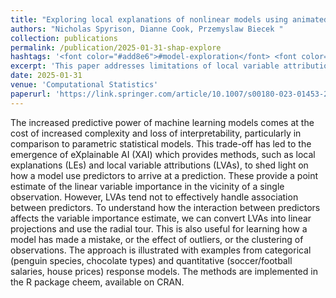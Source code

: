 ```yaml
---
title: "Exploring local explanations of nonlinear models using animated linear projections"
authors: "Nicholas Spyrison, Dianne Cook, Przemyslaw Biecek "
collection: publications
permalink: /publication/2025-01-31-shap-explore
hashtags: '<font color="#add8e6">#model-exploration</font> <font color="#ffa500">#shap</font>'
excerpt: 'This paper addresses limitations of local variable attributions (LVAs) in handling predictor interactions by introducing a method that converts LVAs into linear projections, visualized via radial tours. Implemented in the R package cheem, this approach enhances interpretability of complex models by revealing interaction effects, outliers, and prediction errors across diverse categorical and quantitative datasets.'
date: 2025-01-31
venue: 'Computational Statistics'
paperurl: 'https://link.springer.com/article/10.1007/s00180-023-01453-2'
---
```


The increased predictive power of machine learning models comes at the cost of increased complexity and loss of interpretability, particularly in comparison to parametric statistical models. This trade-off has led to the emergence of eXplainable AI (XAI) which provides methods, such as local explanations (LEs) and local variable attributions (LVAs), to shed light on how a model use predictors to arrive at a prediction. These provide a point estimate of the linear variable importance in the vicinity of a single observation. However, LVAs tend not to effectively handle association between predictors. To understand how the interaction between predictors affects the variable importance estimate, we can convert LVAs into linear projections and use the radial tour. This is also useful for learning how a model has made a mistake, or the effect of outliers, or the clustering of observations. The approach is illustrated with examples from categorical (penguin species, chocolate types) and quantitative (soccer/football salaries, house prices) response models. The methods are implemented in the R package cheem, available on CRAN.
